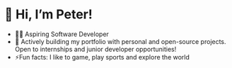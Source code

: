 # 👋 Hi, I’m Peter!
- 👨‍💻 Aspiring Software Developer
- 🚀 Actively building my portfolio with personal and open-source projects. Open to internships and junior developer opportunities!
- ⚡Fun facts: I like to game, play sports and explore the world
